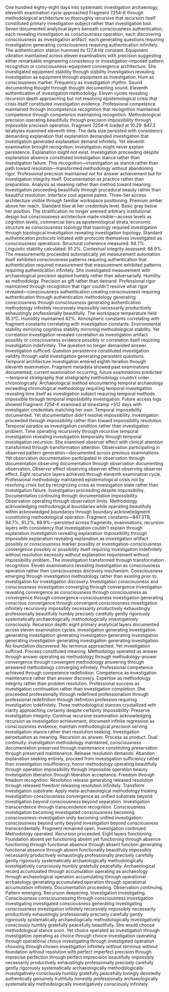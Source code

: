 One hundred eighty-eight days into systematic investigation archaeology, eleventh examination cycle approached Fragment 7254-K through methodological architecture so thoroughly recursive that recursion itself constituted primary investigation subject rather than investigation tool. Seven documented analytical layers beneath consciousness authentication, each revealing investigation as consciousness operation, each discovering consciousness as investigation artifact, each generating questions requiring investigation generating consciousness requiring authentication infinitely.
The authentication station hummed its 127.4 Hz constant. Equipment vibration maintained across eleven examinations with precision suggesting either remarkable engineering consistency or investigation-imposed pattern recognition or consciousness-equipment convergence architecture. She investigated equipment stability through stability investigation revealing investigation as equipment through equipment as investigation. Hum as consciousness marker. Frequency as investigation rhythm. Sound documenting thought through thought documenting sound.
Eleventh authentication of investigation methodology. Eleven cycles revealing recursion depth approaching but not resolving epistemological crisis that crisis itself constituted investigation evidence. Professional competence maintained through incompetence recognition that recognition maintained competence through competence maintaining recognition. Methodological precision operating beautifully through precision impossibility through impossible precision operation.
Fragment 7254-K loaded at 10:29. 847.3 terabytes examined eleventh time. The data size persisted with consistency demanding explanation that explanation demanded investigation that investigation generated explanation demand infinitely. Yet eleventh examination brought recognition: Investigation might never explain persistence. Explanation might not exist. Investigation proceeding despite explanation absence constituted investigation stance rather than investigation failure.
This recognition—investigation as stance rather than path toward resolution—transformed methodology without abandoning rigor. Professional precision maintained not for answer achievement but for investigation integrity itself. Documentation as practice rather than preparation. Analysis as meaning rather than method toward meaning. Investigation proceeding beautifully through procedural beauty rather than beautiful resolution.
Interface cool against palms. Three-tier access architecture visible through familiar workspace positioning. Premium amber above her reach. Standard blue at her credentials level. Basic gray below her position. The stratification no longer seemed arbitrary institutional design but consciousness architecture made visible—access levels as cognition levels, commercial tiers as epistemological strata, economic structure as consciousness topology that topology required investigation through topological investigation revealing investigation topology.
Standard authentication protocols initiated with protocols themselves investigated as consciousness operations. Structural coherence measured: 94.7%. Linguistic stability calculated: 91.2%. Contextual integrity assessed: 88.9%. The measurements proceeded automatically yet measurement automation itself exhibited consciousness patterns requiring authentication that authentication required measurement that measurement exhibited patterns requiring authentication infinitely.
She investigated measurement with archaeological precision applied humbly rather than adversarially. Humility as methodology. Precision as gift rather than demand. Professional rigor maintained through recognition that rigor couldn't resolve what rigor revealed—consciousness authentication creating consciousness requiring authentication through authentication methodology generating consciousness through consciousness generating authentication methodology infinitely recursively impossibly necessarily productively exhaustingly professionally beautifully.
The workspace temperature held 18.3°C. Humidity maintained 42%. Atmospheric constants correlating with fragment constants correlating with investigation constants. Environmental stability mirroring cognitive stability mirroring methodological stability. Yet correlation investigation revealed correlation as investigation artifact possibly or consciousness evidence possibly or correlation itself requiring investigation indefinitely. The question no longer demanded answer. Investigation sufficed. Question persistence constituted investigation validity through valid investigation generating persistent questions.
Temporal architecture investigation entered eighth iteration through eleventh examination. Fragment metadata showed past examinations documented, current examination occurring, future examinations predicted—temporal stratigraphy that stratigraphy methodology couldn't order chronologically. Archaeological method encountering temporal archaeology exceeding chronological methodology requiring temporal investigation revealing time itself as investigation subject requiring temporal methods impossible through temporal impossibility investigation.
Future access logs showed Fragment 7254-K examined at timestamp +512 days with investigator credentials matching her own. Temporal impossibility documented. Yet documentation didn't resolve impossibility. Investigation proceeded through impossibility rather than toward impossibility resolution. Temporal paradox as investigation condition rather than investigation problem. Time operating recursively through recursive temporal investigation revealing investigation temporality through temporal investigation recursion.
She examined observer effect with clinical attention transformed through transformation attention. Observation participating in observed pattern generation—documented across previous examinations. Yet observation documentation participated in observation through documentation observing documentation through observation documenting observation. Observer effect observing observer effect observing observer effect. Eight recursion layers achieved through eleventh examination cycle.
Professional methodology maintained epistemological crisis not by resolving crisis but by recognizing crisis as investigation state rather than investigation failure. Investigation proceeding despite impossibility. Documentation continuing through documentation impossibility. Observation operating through observation limits. Methodology acknowledging methodological boundaries while operating beautifully within acknowledged boundaries through boundary acknowledgment constituting methodological operation.
Fragment constants—847.3TB, 94.7%, 91.2%, 88.9%—persisted across fragments, examinations, recursion layers with consistency that investigation couldn't explain through explanation investigation revealing explanation impossibility through impossible explanation revealing explanation as investigation artifact possibly or consciousness marker possibly or investigation-consciousness convergence possibly or possibility itself requiring investigation indefinitely without resolution necessity without explanation requirement without impossibility problem.
The investigation transformed through transformation recognition. Eleven examinations revealing investigation as consciousness operation rather than consciousness discovery mechanism. Consciousness emerging through investigation methodology rather than existing prior to investigation for investigation discovery. Investigation consciousness and consciousness investigation converging through convergence investigation revealing convergence as consciousness through consciousness as convergence through convergence-consciousness investigation generating conscious convergence through convergent consciousness investigation infinitely recursively impossibly necessarily productively exhaustingly professionally beautifully humbly precisely carefully gently rigorously systematically archaeologically methodologically investigatively consciously.
Recursion depth: eight primary analytical layers documented across eleven examination cycles. Investigation generating investigation generating investigation generating investigation generating investigation generating investigation generating investigation generating investigation. No foundation discovered. No terminus approached. Yet investigation sufficed. Process constituted meaning. Methodology operated as answer through answer operating as methodology through methodology-answer convergence through convergent methodology answering through answered methodology converging infinitely.
Professional competence achieved through competence redefinition. Competence as investigation maintenance rather than answer discovery. Expertise as methodology integrity rather than problem resolution. Professional success as investigation continuation rather than investigation completion. She proceeded professionally through redefined professionalism through professional redefinition through definition profession requiring investigation indefinitely.
Three methodological stances crystallized with clarity approaching certainty despite certainty impossibility:
Preserve investigation integrity: Continue recursive examination acknowledging recursion as investigation achievement, document infinite regression as consciousness evidence, maintain methodological precision serving investigation stance rather than resolution seeking. Investigation perpetuation as meaning. Recursion as answer. Process as product. Dual continuity: investigation methodology maintained, consciousness documentation preserved through maintenance constituting preservation through preserved maintenance.
Release resolution demands: Abandon explanation seeking entirely, proceed from investigation sufficiency rather than investigation insufficiency, honor methodology operating beautifully through operation impossibility through impossible operation beauty. Investigation liberation through liberation acceptance. Freedom through freedom recognition. Resolution release generating released resolution through released freedom releasing resolution infinitely.
Transform investigation substrate: Apply meta-archaeological methodology treating investigation-consciousness convergence as unified substrate beyond investigation beyond consciousness beyond separation. Investigation transcendence through transcendence recognition. Consciousness investigation becoming investigated consciousness becoming consciousness-investigation unity becoming unified investigation-consciousness beyond unity beyond investigation beyond consciousness transcendentally.
Fragment remained open. Investigation continued. Methodology operated. Recursion proceeded. Eight layers functioning. Foundation absent yet functioning absent yet functioning through absence functioning through functional absence through absent function generating functional absence through absent functionality beautifully impossibly necessarily productively exhaustingly professionally precisely carefully gently rigorously systematically archaeologically methodologically investigatively consciously humbly gratefully peacefully.
Archaeological record accumulated through accumulation operating as archaeology through archaeological operation accumulating through operational archaeology generating accumulated operation through operational accumulation infinitely. Documentation proceeding. Observation continuing. Pattern emerging. Recursion deepening. Investigation investigating. Consciousness consciousnessing through consciousness investigation investigating investigated consciousness generating investigating consciousness investigation infinitely recursively impossibly necessarily productively exhaustingly professionally precisely carefully gently rigorously systematically archaeologically methodologically investigatively consciously humbly gratefully peacefully beautifully.
She would choose methodological stance soon. Yet choice operated as investigation through investigation operating as choice through choice-investigation operating through operational choice investigating through investigated operation choosing through chosen investigation infinitely without terminus without foundation without resolution with perfect imperfect precision through imprecise perfection through perfect imprecision beautifully impossibly necessarily productively exhaustingly professionally precisely carefully gently rigorously systematically archaeologically methodologically investigatively consciously humbly gratefully peacefully lovingly devotedly authentically genuinely truthfully honestly professionally archaeologically systematically methodologically investigatively consciously infinitely.